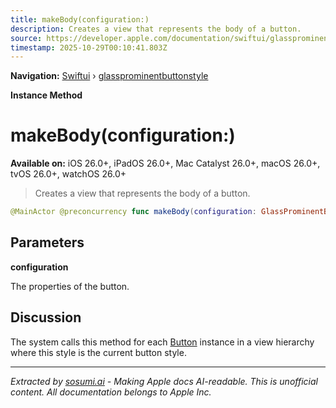 ```yaml
---
title: makeBody(configuration:)
description: Creates a view that represents the body of a button.
source: https://developer.apple.com/documentation/swiftui/glassprominentbuttonstyle/makebody(configuration:)
timestamp: 2025-10-29T00:10:41.803Z
---
```


**Navigation:** [Swiftui](/documentation/swiftui) › [glassprominentbuttonstyle](/documentation/swiftui/glassprominentbuttonstyle)

**Instance Method**

# makeBody(configuration:)

**Available on:** iOS 26.0+, iPadOS 26.0+, Mac Catalyst 26.0+, macOS 26.0+, tvOS 26.0+, watchOS 26.0+

> Creates a view that represents the body of a button.

```swift
@MainActor @preconcurrency func makeBody(configuration: GlassProminentButtonStyle.Configuration) -> some View
```

## Parameters

**configuration**

The properties of the button.



## Discussion

The system calls this method for each [Button](/documentation/swiftui/button) instance in a view hierarchy where this style is the current button style.

---

*Extracted by [sosumi.ai](https://sosumi.ai) - Making Apple docs AI-readable.*
*This is unofficial content. All documentation belongs to Apple Inc.*
